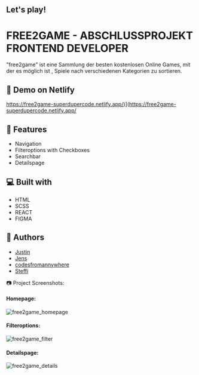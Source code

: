 ## Let's play! 

# FREE2GAME - ABSCHLUSSPROJEKT FRONTEND DEVELOPER
  
"free2game" ist eine Sammlung der besten kostenlosen Online Games, mit der es möglich ist , Spiele nach verschiedenen Kategorien zu sortieren.

## 🚀 Demo on Netlify

https://free2game-superdupercode.netlify.app/)](https://free2game-superdupercode.netlify.app/

## 🧐 Features

*   Navigation
*   Filteroptions with Checkboxes
*   Searchbar
*   Detailspage

  
## 💻 Built with

*   HTML
*   SCSS
*   REACT
*   FIGMA

## 👥 Authors

- <a href="https://github.com/TheAyes" target="_blank">Justin</a>
- <a href="https://github.com/Jenseko" target="_blank">Jens</a>
- <a href="https://github.com/codesfromannywhere" target="_blank">codesfromannywhere</a>
- <a href="https://github.com/Maartala" target="_blank">Steffi</a>


📷 Project Screenshots:
#### Homepage:
![free2game_homepage](https://github.com/codesfromannywhere/free2game/assets/123948041/6ac55a87-69e1-4070-9455-b647d07db3fe)

#### Filteroptions:
![free2game_filter](https://github.com/codesfromannywhere/free2game/assets/123948041/a2127ff3-c76b-4674-873f-f7288d146869)

#### Detailspage:
![free2game_details](https://github.com/codesfromannywhere/free2game/assets/123948041/25ee3d97-2321-4ea4-991e-f8ed7585bd73)
